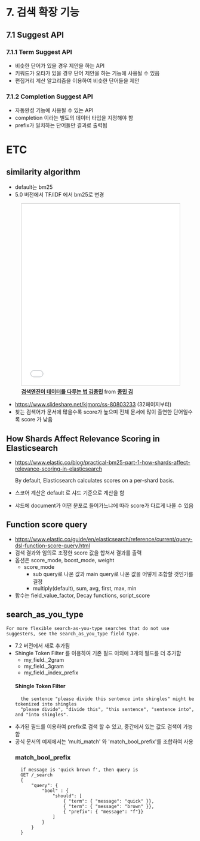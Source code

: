 # 7. 검색 확장 기능
## 7.1 Suggest API
### 7.1.1 Term Suggest API
- 비슷한 단어가 있을 경우 제안을 하는 API
- 키워드가 오타가 있을 경우 단어 제안을 하는 기능에 사용될 수 있음
- 편집거리 계산 알고리즘을 이용하여 비슷한 단어들을 제안

### 7.1.2 Completion Suggest API
- 자동완성 기능에 사용될 수 있는 API
- completion 이라는 별도의 데이터 타입을 지정해야 함
- prefix가 일치하는 단어들만 결과로 출력됨

# ETC
## similarity algorithm
- default는 bm25
- 5.0 버전에서 TF/IDF 에서 bm25로 변경

<figure>
<iframe src="//www.slideshare.net/slideshow/embed_code/key/VGU2wk2gXqzRC" width="595" height="485" frameborder="0" marginwidth="0" marginheight="0" scrolling="no" style="border:1px solid #CCC; border-width:1px; margin-bottom:5px; max-width: 100%;" allowfullscreen> </iframe> <div style="margin-bottom:5px"> <strong> <a href="//www.slideshare.net/kjmorc/ss-80803233" title="검색엔진이 데이터를 다루는 법 김종민" target="_blank">검색엔진이 데이터를 다루는 법 김종민</a> </strong> from <strong><a href="https://www.slideshare.net/kjmorc" target="_blank">종민 김</a></strong> </div>
</figure> 

- https://www.slideshare.net/kjmorc/ss-80803233 (32페이지부터)
- 찾는 검색어가 문서에 많을수록 score가 높으며 전체 문서에 많이 출연한 단어일수록 score 가 낮음

## How Shards Affect Relevance Scoring in Elasticsearch
- https://www.elastic.co/blog/practical-bm25-part-1-how-shards-affect-relevance-scoring-in-elasticsearch

    By default, Elasticsearch calculates scores on a per-shard basis.

- 스코어 계산은 default 로 샤드 기준으로 계산을 함
- 샤드에 document가 어떤 분포로 들어가느냐에 따라 score가 다르게 나올 수 있음

## Function score query
- https://www.elastic.co/guide/en/elasticsearch/reference/current/query-dsl-function-score-query.html
- 검색 결과와 임의로 조정한 score 값을 합쳐서 결과를 출력
- 옵션은 score_mode, boost_mode, weight
    - score_mode
        - sub query로 나온 값과 main query로 나온 값을 어떻게 조합할 것인가를 결정
        - multiply(default), sum, avg, first, max, min
- 함수는 field_value_factor, Decay functions, script_score
    

## search_as_you_type
    For more flexible search-as-you-type searches that do not use suggesters, see the search_as_you_type field type.
- 7.2 버전에서 새로 추가됨
- Shingle Token Filter 를 이용하여 기존 필드 이외에 3개의 필드를 더 추가함
    - my_field._2gram
    - my_field._3gram
    - my_field._index_prefix
    #### Shingle Token Filter
        the sentence "please divide this sentence into shingles" might be tokenized into shingles 
        "please divide", "divide this", "this sentence", "sentence into", and "into shingles".  
- 추가된 필드를 이용하여 prefix로 검색 할 수 있고, 중간에서 있는 값도 검색이 가능함
- 공식 문서의 예제에서는 'multi_match' 와 'match_bool_prefix'를 조합하여 사용
    ### match_bool_prefix
        if message is 'quick brown f', then query is
        GET /_search
        {
            "query": {
                "bool" : {
                    "should": [
                        { "term": { "message": "quick" }},
                        { "term": { "message": "brown" }},
                        { "prefix": { "message": "f"}}
                    ]
                }
            }
        }
